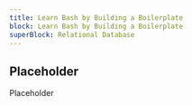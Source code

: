 ```yaml
---
title: Learn Bash by Building a Boilerplate
block: Learn Bash by Building a Boilerplate
superBlock: Relational Database
---
```


## Placeholder

Placeholder
